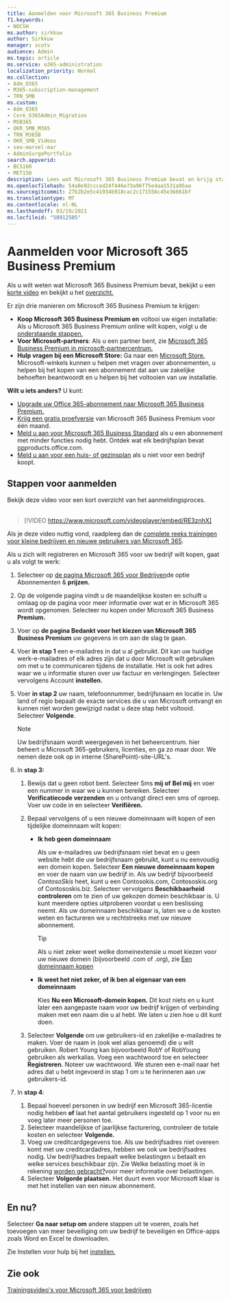 ```yaml
---
title: Aanmelden voor Microsoft 365 Business Premium
f1.keywords:
- NOCSH
ms.author: sirkkuw
author: Sirkkuw
manager: scotv
audience: Admin
ms.topic: article
ms.service: o365-administration
localization_priority: Normal
ms.collection:
- Adm_O365
- M365-subscription-management
- TRN_SMB
ms.custom:
- Adm_O365
- Core_O365Admin_Migration
- MSB365
- OKR_SMB_M365
- TRN_M365B
- OKR_SMB_Videos
- seo-marvel-mar
- AdminSurgePortfolio
search.appverid:
- BCS160
- MET150
description: Lees wat Microsoft 365 Business Premium bevat en krijg stapsgewijs richtlijnen bij het registreren voor Microsoft 365 Business Premium.
ms.openlocfilehash: 54a8e92ccced24f446e73a96f75e4aa1531a95aa
ms.sourcegitcommit: 27b2b2e5c41934b918cac2c171556c45e36661bf
ms.translationtype: MT
ms.contentlocale: nl-NL
ms.lasthandoff: 03/19/2021
ms.locfileid: "50912505"
---
```

# <a name="sign-up-for-microsoft-365-business-premium"></a>Aanmelden voor Microsoft 365 Business Premium

Als u wilt weten wat Microsoft 365 Business Premium bevat, bekijkt u een [korte video](../business-video/what-is-microsoft-365.md) en bekijkt u het [overzicht.](microsoft-365-business-overview.md)

Er zijn drie manieren om Microsoft 365 Business Premium te krijgen:
- **Koop Microsoft 365 Business Premium en** voltooi uw eigen installatie: Als u Microsoft 365 Business Premium online wilt kopen, volgt u de [onderstaande stappen.](#sign-up-steps)
- **Voor Microsoft-partners**: Als u een partner bent, zie [Microsoft 365 Business Premium in microsoft-partnercentrum.](get-microsoft-365-business.md)
- **Hulp vragen bij een Microsoft Store:** Ga naar een [Microsoft Store.](https://go.microsoft.com/fwlink/?linkid=2109652) Microsoft-winkels kunnen u helpen met vragen over abonnementen, u helpen bij het kopen van een abonnement dat aan uw zakelijke behoeften beantwoordt en u helpen bij het voltooien van uw installatie.

**Wilt u iets anders?** U kunt:
- [Upgrade uw Office 365-abonnement naar Microsoft 365 Business Premium.](migrate-to-microsoft-365-business.md)
- [Krijg een gratis proefversie](https://go.microsoft.com/fwlink/p/?linkid=2102309) van Microsoft 365 Business Premium voor één maand.
- [Meld u aan voor Microsoft 365 Business Standard](https://go.microsoft.com/fwlink/p/?LinkID=510935) als u een abonnement met minder functies nodig hebt. Ontdek wat elk bedrijfsplan bevat [op](https://go.microsoft.com/fwlink/?linkid=2109397)products.office.com.
- [Meld u aan voor een huis- of gezinsplan](https://go.microsoft.com/fwlink/?linkid=2109398) als u niet voor een bedrijf koopt. 

## <a name="sign-up-steps"></a>Stappen voor aanmelden

Bekijk deze video voor een kort overzicht van het aanmeldingsproces.<br><br>

> [!VIDEO https://www.microsoft.com/videoplayer/embed/RE3znhX] 

Als je deze video nuttig vond, raadpleeg dan de [complete reeks trainingen voor kleine bedrijven en nieuwe gebruikers van Microsoft 365](https://support.microsoft.com/office/6ab4bbcd-79cf-4000-a0bd-d42ce4d12816).

Als u zich wilt registreren en Microsoft 365 voor uw bedrijf wilt kopen, gaat u als volgt te werk:

1. Selecteer op [de pagina Microsoft 365 voor Bedrijven](https://go.microsoft.com/fwlink/?linkid=2109654)de optie Abonnementen & **prijzen.** 
2. Op de volgende pagina vindt u de maandelijkse kosten en schuift u omlaag op de pagina voor meer informatie over wat er in Microsoft 365 wordt opgenomen. Selecteer nu kopen onder Microsoft 365 Business **Premium.**
3. Voer op **de pagina Bedankt voor het kiezen van Microsoft 365 Business Premium** uw gegevens in om aan de slag te gaan.
4. Voer **in stap 1** een e-mailadres in dat u al gebruikt. Dit kan uw huidige werk-e-mailadres of elk adres zijn dat u door Microsoft wilt gebruiken om met u te communiceren tijdens de installatie. Het is ook het adres waar we u informatie sturen over uw factuur en verlengingen. Selecteer vervolgens Account **instellen.**
5. Voer **in stap 2** uw naam, telefoonnummer, bedrijfsnaam en locatie in. Uw land of regio bepaalt de exacte services die u van Microsoft ontvangt en kunnen niet worden gewijzigd nadat u deze stap hebt voltooid. Selecteer **Volgende**.
    > [!NOTE]
    > Uw bedrijfsnaam wordt weergegeven in het beheercentrum. hier beheert u Microsoft 365-gebruikers, licenties, en ga zo maar door. We nemen deze ook op in interne (SharePoint)-site-URL's.
6. In **stap 3:**

    1. Bewijs dat u geen robot bent. Selecteer Sms **mij of** **Bel mij** en voer een nummer in waar we u kunnen bereiken. Selecteer **Verificatiecode verzenden** en u ontvangt direct een sms of oproep. Voer uw code in en selecteer **Verifiëren.**
    2. Bepaal vervolgens of u een nieuwe domeinnaam wilt kopen of een tijdelijke domeinnaam wilt kopen:

        - **Ik heb geen domeinnaam** 
        
            Als uw e-mailadres uw bedrijfsnaam niet bevat en u geen website hebt die uw bedrijfsnaam gebruikt, kunt u nu eenvoudig een domein kopen. Selecteer **Een nieuwe domeinnaam kopen** en voer de naam van uw bedrijf in. Als uw bedrijf bijvoorbeeld *ContosoSkis* heet, kunt u een Contosokis.com, Contososkis.org of Contososkis.biz. Selecteer vervolgens **Beschikbaarheid controleren** om te zien of uw gekozen domein beschikbaar is. U kunt meerdere opties uitproberen voordat u een beslissing neemt. Als uw domeinnaam beschikbaar is, laten we u de kosten weten en factureren we u rechtstreeks met uw nieuwe abonnement. 
       
            > [!TIP]
            > Als u niet zeker weet welke domeinextensie u moet kiezen voor uw nieuwe domein (bijvoorbeeld .com of .org), zie [Een domeinnaam kopen](../admin/get-help-with-domains/buy-a-domain-name.md)
        
        - **Ik weet het niet zeker, of ik ben al eigenaar van een domeinnaam** 
        
             Kies **Nu een Microsoft-domein kopen.** Dit kost niets en u kunt later een aangepaste naam voor uw bedrijf krijgen of verbinding maken met een naam die u al hebt. We laten u zien hoe u dit kunt doen.

    3. Selecteer **Volgende** om uw gebruikers-id en zakelijke e-mailadres te maken. Voer de naam in (ook wel alias genoemd) die u wilt gebruiken. Robert Young kan bijvoorbeeld RobY of RobYoung gebruiken als werkalias. Voeg een wachtwoord toe en selecteer **Registreren**. Noteer uw wachtwoord. We sturen een e-mail naar het adres dat u hebt ingevoerd in stap 1 om u te herinneren aan uw gebruikers-id.
7. In **stap 4**: 

    1. Bepaal hoeveel personen in uw bedrijf een Microsoft 365-licentie nodig hebben **of** laat het aantal gebruikers ingesteld op 1 voor nu en voeg later meer personen toe. 
    2. Selecteer maandelijkse of jaarlijkse facturering, controleer de totale kosten en selecteer **Volgende.** 
    3. Voeg uw creditcardgegevens toe. Als uw bedrijfsadres niet overeen komt met uw creditcardadres, hebben we ook uw bedrijfsadres nodig. Uw bedrijfsadres bepaalt welke belastingen u betaalt en welke services beschikbaar zijn. Zie Welke belasting moet ik in rekening [worden gebracht?](../commerce/billing-and-payments/tax-information.md)voor meer informatie over belastingen.
    4. Selecteer **Volgorde plaatsen.** Het duurt even voor Microsoft klaar is met het instellen van een nieuw abonnement.

## <a name="whats-next"></a>En nu?

Selecteer **Ga naar setup om** andere stappen uit te voeren, zoals het toevoegen van meer beveiliging om uw bedrijf te beveiligen en Office-apps zoals Word en Excel te downloaden.

Zie Instellen voor hulp bij het [instellen.](set-up.md)

## <a name="see-also"></a>Zie ook

[Trainingsvideo's voor Microsoft 365 voor bedrijven](https://support.microsoft.com/office/6ab4bbcd-79cf-4000-a0bd-d42ce4d12816)